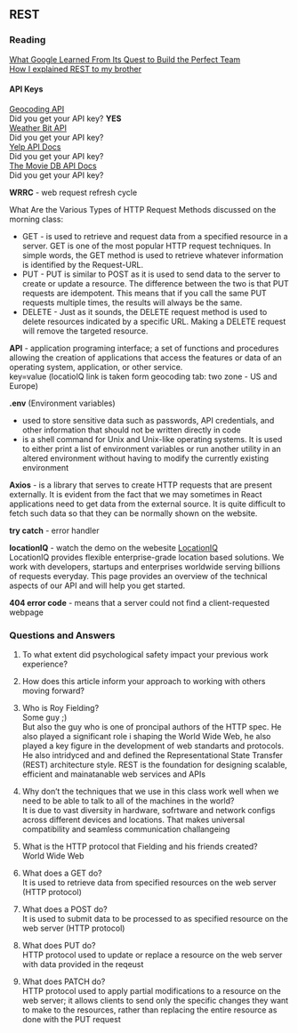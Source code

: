 ## REST

### Reading
[What Google Learned From Its Quest to Build the Perfect Team](https://www.nytimes.com/2016/02/28/magazine/what-google-learned-from-its-quest-to-build-the-perfect-team.html)  
[How I explained REST to my brother](https://gist.github.com/brookr/5977550)  

#### API Keys
[Geocoding API](https://locationiq.com/)  
Did you get your API key? **YES**  
[Weather Bit API](https://www.weatherbit.io/)  
Did you get your API key?  
[Yelp API Docs](https://docs.developer.yelp.com/reference/v3_business_search)  
Did you get your API key?  
[The Movie DB API Docs](https://developer.themoviedb.org/docs/getting-started)  
Did you get your API key?  

**WRRC** - web request refresh cycle  

What Are the Various Types of HTTP Request Methods discussed on the morning class:
- GET -  is used to retrieve and request data from a specified resource in a server. GET is one of the most popular HTTP request techniques. In simple words, the GET method is used to retrieve whatever information is identified by the Request-URL.  
- PUT - PUT is similar to POST as it is used to send data to the server to create or update a resource. The difference between the two is that PUT requests are idempotent. This means that if you call the same PUT requests multiple times, the results will always be the same.  
- DELETE - Just as it sounds, the DELETE request method is used to delete resources indicated by a specific URL. Making a DELETE request will remove the targeted resource.  

**API** - application programing interface; a set of functions and procedures allowing the creation of applications that access the features or data of an operating system, application, or other service.  
key=value  (locatioIQ link is taken form geocoding tab: two zone - US and Europe)

**.env** (Environment variables)  
- used to store sensitive data such as passwords, API credentials, and other information that should not be written directly in code   
- is a shell command for Unix and Unix-like operating systems. It is used to either print a list of environment variables or run another utility in an altered environment without having to modify the currently existing environment

**Axios** - is a library that serves to create HTTP requests that are present externally. It is evident from the fact that we may sometimes in React applications need to get data from the external source. It is quite difficult to fetch such data so that they can be normally shown on the website.  

**try catch** - error handler

**locationIQ** - watch the demo on the webesite [LocationIQ](https://my.locationiq.com/dashboard/?firstLogin=1)  
LocationIQ provides flexible enterprise-grade location based solutions. We work with developers, startups and enterprises worldwide serving billions of requests everyday. This page provides an overview of the technical aspects of our API and will help you get started.  

**404 error code** - means that a server could not find a client-requested webpage  


### Questions and Answers  
1. To what extent did psychological safety impact your previous work experience?  

2. How does this article inform your approach to working with others moving forward?  

3. Who is Roy Fielding?  
Some guy ;)  
But also the guy who is one of proncipal authors of the HTTP spec. He also played a significant role i shaping the World Wide Web, he also played a key figure in the development of web standarts and protocols. He also intridyced and and defined the Representational State Transfer (REST) architecture style. REST is the foundation for designing scalable, efficient and mainatanable web services and APIs  
4. Why don’t the techniques that we use in this class work well when we need to be able to talk to all of the machines in the world?  
It is due to vast diversity in hardware, sofrtware and network configs across different devices and locations. That makes universal compatibility and seamless communication challangeing  
5. What is the HTTP protocol that Fielding and his friends created?  
World Wide Web  
6. What does a GET do?  
It is used to retrieve data from specified resources on the web server (HTTP protocol)
7. What does a POST do?  
It is used to submit data to be processed to as specified resource on the web server (HTTP protocol)
8. What does PUT do?  
HTTP protocol used to update or replace a resource on the web server with data provided in the reqeust
9. What does PATCH do?  
HTTP protocol used to apply partial modifications to a resource on the web server; it allows clients to send only the specific changes they want to make to the resources, rather than replacing the entire resource as done with the PUT request  
